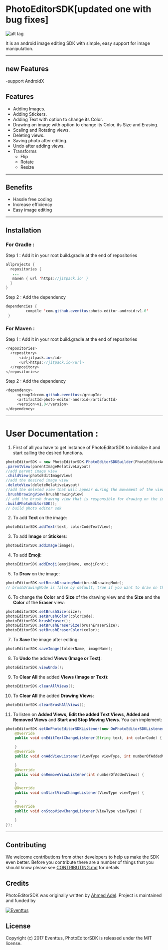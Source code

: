 # PhotoEditorSDK[updated one with bug fixes]

![alt tag](https://s18.postimg.org/xza5yw53d/photoeditorsdk.png)

It is an android image editing SDK with simple, easy support for image manipulation.

-----------------------------------------------------------------------------------------------------
## new Features
 -support AndroidX
 
 
## Features
- Adding Images.
- Adding Stickers.
- Adding Text with option to change its Color.
- Drawing on image with option to change its Color, its Size and Erasing.
- Scaling and Rotating views.
- Deleting views.
- Saving photo after editing.
- Undo after adding views.
- Transforms
  - Flip
  - Rotate
  - Resize

-----------------------------------------------------------------------------------------------------

## Benefits
- Hassle free coding
- Increase efficiency
- Easy image editing

-----------------------------------------------------------------------------------------------------

## Installation

### For Gradle : ###
Step 1 : Add it in your root build.gradle at the end of repositories
```java
allprojects {
  repositories {
   ...
   maven { url 'https://jitpack.io' }
  }
}
```
Step 2 : Add the dependency
```java
dependencies {
         compile 'com.github.eventtus:photo-editor-android:v1.0'
 }
 ```

### For Maven : ###

Step 1 : Add it in your root build.gradle at the end of repositories
```java
<repositories>
  <repository>
      <id>jitpack.io</id>
      <url>https://jitpack.io</url>
  </repository>
</repositories>
```
Step 2 : Add the dependency
```java
<dependency>
     <groupId>com.github.eventtus</groupId>
     <artifactId>photo-editor-android</artifactId>
     <version>v1.0</version>
</dependency>
```

-----------------------------------------------------------------------------------------------------

# User Documentation :

1. First of all you have to get instance of PhotoEditorSDK to initialize it and start calling the desired functions.
```java
photoEditorSDK = new PhotoEditorSDK.PhotoEditorSDKBuilder(PhotoEditorActivity.this)
.parentView(parentImageRelativeLayout)
//add parent image view
.childView(photoEditImageView)
//add the desired image view
.deleteView(deleteRelativeLayout)
//add the deleted view that will appear during the movement of the views
.brushDrawingView(brushDrawingView)
// add the brush drawing view that is responsible for drawing on the image view
.buildPhotoEditorSDK();
// build photo editor sdk
```

2. To add **Text** on the image:
```java
photoEditorSDK.addText(text, colorCodeTextView);
```

3. To add **Image** or **Stickers**:
```java
photoEditorSDK.addImage(image);
```

4. To add **Emoji**:
```java
photoEditorSDK.addEmoji(emojiName, emojiFont);
```

5. To **Draw** on the image:
```java
photoEditorSDK.setBrushDrawingMode(brushDrawingMode);
// brushDrawingMode is false by default, true if you want to draw on the image view
```

6. To change the **Color** and **Size** of the drawing view and the **Size** and the **Color** of the **Eraser** view:
```java
photoEditorSDK.setBrushSize(size);
photoEditorSDK.setBrushColor(colorCode);
photoEditorSDK.brushEraser();
photoEditorSDK.setBrushEraserSize(brushEraserSize);
photoEditorSDK.setBrushEraserColor(color);
```

7. To **Save** the image after editing:
```java
photoEditorSDK.saveImage(folderName, imageName);
```

8. To **Undo** the added **Views (Image or Text)**:
```java
photoEditorSDK.viewUndo();
```

9. To **Clear All** the added **Views (Image or Text)**:
```java
photoEditorSDK.clearAllViews();
```

10. To **Clear All** the added **Drawing Views**:
```java
photoEditorSDK.clearBrushAllViews();
```

11. To listen on **Added Views**, **Edit the added Text Views**, **Added and Removed Views** and **Start and Stop Moving Views**. You can implement:
```java
photoEditorSDK.setOnPhotoEditorSDKListener(new OnPhotoEditorSDKListener() {
    @Override
	public void onEditTextChangeListener(String text, int colorCode) {

	}
	@Override
    public void onAddViewListener(ViewType viewType, int numberOfAddedViews) {

    }
    @Override
	public void onRemoveViewListener(int numberOfAddedViews) {

	}
    @Override
	public void onStartViewChangeListener(ViewType viewType) {

	}
    @Override
	public void onStopViewChangeListener(ViewType viewType) {

	}
});
```

-----------------------------------------------------------------------------------------------------

## Contributing

We welcome contributions from other developers to help us make the SDK even better.
Before you contribute there are a number of things that you should know please see [CONTRIBUTING.md](https://github.com/eventtus/photo-editor-android/blob/master/CONTRIBUTING.md) for details.

## Credits

PhotoEditorSDK was originally written by [Ahmed Adel](https://github.com/ahmed-adel-said).
Project is maintained and funded by

[![Eventtus](http://assets.eventtus.com/logos/eventtus/standard.png)](http://eventtus.com)

## License

Copyright (c) 2017 Eventtus, PhotoEditorSDK is released under the MIT license.
